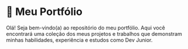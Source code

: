 # 🌟 Meu Portfólio

Olá! Seja bem-vindo(a) ao repositório do meu portfólio. Aqui você encontrará uma coleção dos meus projetos e trabalhos que demonstram minhas habilidades, experiência e estudos como Dev Junior.
